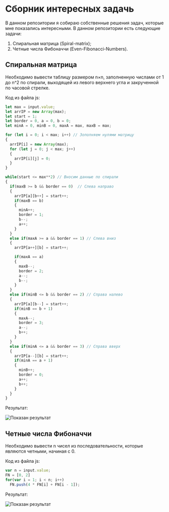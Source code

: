 # Сборник интересных задачь

В данном репозитории я собираю собственные решения задач, которые мне показались интересными.
В данном репозитории есть следующие задачи:
1. Спиральная матрица (Spiral-matrix);
2. Четные числа Фибоначчи (Even-Fibonacci-Numbers).

## Спиральная матрица

Необходимо вывести таблицу размером n×n, заполненную числами от 1 до n^2 по спирали, выходящей из левого верхнего угла и закрученной по часовой стрелке.

Код из файла js:
```javascript
let max = input.value;
let arrIP = new Array(max);
let start = 1;
let border = 0, a = 0, b = 0;
let minA = 0, minB = 0, maxA = max, maxB = max;

for (let i = 0; i < max; i++) // Зополняем нулями матрицу
{
  arrIP[i] = new Array(max);
  for (let j = 0; j < max; j++) 
  {
    arrIP[i][j] = 0;
  }
}

while(start <= max**2) // Вносим данные по спирали
{
  if(maxB >= b && border == 0)  // Слева направо
  {
    arrIP[a][b++] = start++;				
    if(maxB == b)
    {
      minA++;
      border = 1;
      b--;
      a++;
    }
  }
  else if(maxA >= a && border == 1) // Слева вниз
  {
    arrIP[a++][b] = start++;

    if(maxA == a)
    {
      maxB--;
      border = 2;
      a--;
      b--;
    }
  }
  else if(minB <= b && border == 2) // Справа налево
  {
    arrIP[a][b--] = start++;				
    if(minB == b + 1)
    {
      maxA--;
      border = 3;
      a--;
      b++;
    }
  }
  else if(minA <= a && border == 3) // Справа вверх
  {
    arrIP[a--][b] = start++;				
    if(minA == a + 1)
    {
      minB++;
      border = 0;
      a++;
      b++;
    }
  }
}
```

Результат:

![Показан результат](https://user-images.githubusercontent.com/76633175/131887517-8b750f58-17d0-4740-ae1d-0d130130373c.png)

## Четные числа Фибоначчи

Необходимо вывести n чисел из последовательности, которые являются четными, начиная с 0.

Код из файла js:
```javascript
var n = input.value;
FN = [0, 2]
for(var i = 1; i < n; i++)
  FN.push(4 * FN[i] + FN[i - 1]);
```

Результат:

![Показан результат](https://user-images.githubusercontent.com/76633175/131887354-cfae9cbe-4f90-4140-aff8-952d59cd2898.png)
